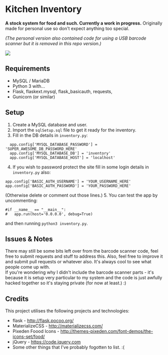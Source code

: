 # Kitchen Inventory

**A stock system for food and such. Currently a work in progress.**
Originally made for personal use so don't expect anything too special.

_(The personal version also contained code for using a USB barcode scanner but it is removed in this repo version.)_

![](image)

## Requirements
- MySQL / MariaDB
- Python 3 with...
- Flask, flaskext.mysql, flask_basicauth, requests, 
- Gunicorn (or similar)

## Setup
1. Create a MySQL database and user.
2. Import the `sqlSetup.sql` file to get it ready for the inventory.
3. Fill in the DB details in `inventory.py`:
```app.config['MYSQL_DATABASE_USER'] = 'inventory'
  app.config['MYSQL_DATABASE_PASSWORD'] = 'SUPER_AWESOME_DB_PASSWORD_HERE'
  app.config['MYSQL_DATABASE_DB'] = 'inventory'
  app.config['MYSQL_DATABASE_HOST'] = 'localhost'
```    
4. If you wish to password protect the site fill in some login details in `inventory.py` also:
```
app.config['BASIC_AUTH_USERNAME'] = 'YOUR_USERNAME_HERE'
app.config['BASIC_AUTH_PASSWORD'] = 'YOUR_PASSWORD_HERE'
```
(Otherwise delete or comment out those lines.)
5. You can test the app by uncommenting:
```
#if __name__ == "__main__":
#	app.run(host='0.0.0.0', debug=True)
```
and then running `python3 inventory.py`.

## Issues & Notes
There may still be some bits left over from the barcode scanner code, feel free to submit requests and stuff to address this. Also, feel free to improve it and submit pull requests or whatever also. It's always cool to see what people come up with.  
If you're wondering why I didn't include the barcode scanner parts - it's because it is setup very particular to my system and the code is just awfully hacked together so it's staying private (for now at least.)
:)

## Credits
This project utilises the following projects and technologies:
- flask - http://flask.pocoo.org/
- MaterializeCSS - http://materializecss.com/
- Pixeden Foood Icons - http://themes-pixeden.com/font-demos/the-icons-set/food/
- jQuery - https://code.jquery.com
- Some other things that I've probably fogotten to list. :(
